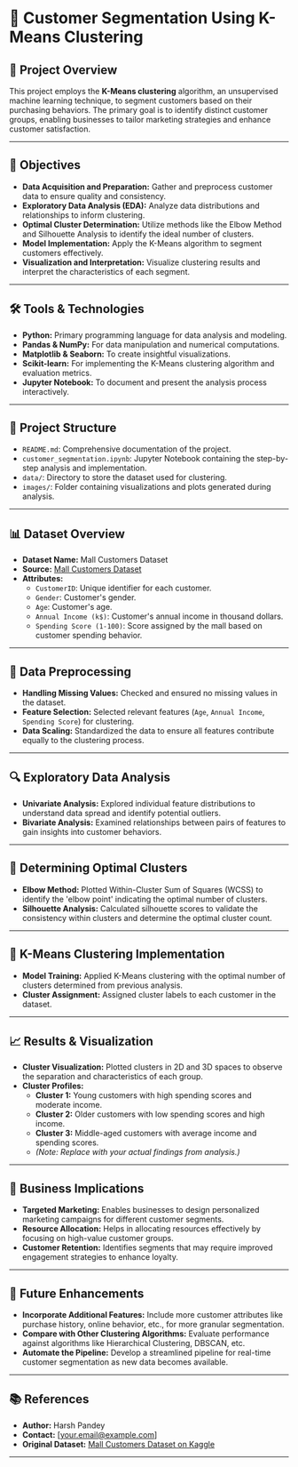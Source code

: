 # 🎯 Customer Segmentation Using K-Means Clustering

## 📝 Project Overview

This project employs the **K-Means clustering** algorithm, an unsupervised machine learning technique, to segment customers based on their purchasing behaviors. The primary goal is to identify distinct customer groups, enabling businesses to tailor marketing strategies and enhance customer satisfaction.

---

## 🎯 Objectives

- **Data Acquisition and Preparation:** Gather and preprocess customer data to ensure quality and consistency.
- **Exploratory Data Analysis (EDA):** Analyze data distributions and relationships to inform clustering.
- **Optimal Cluster Determination:** Utilize methods like the Elbow Method and Silhouette Analysis to identify the ideal number of clusters.
- **Model Implementation:** Apply the K-Means algorithm to segment customers effectively.
- **Visualization and Interpretation:** Visualize clustering results and interpret the characteristics of each segment.

---

## 🛠️ Tools & Technologies

- **Python:** Primary programming language for data analysis and modeling.
- **Pandas & NumPy:** For data manipulation and numerical computations.
- **Matplotlib & Seaborn:** To create insightful visualizations.
- **Scikit-learn:** For implementing the K-Means clustering algorithm and evaluation metrics.
- **Jupyter Notebook:** To document and present the analysis process interactively.

---

## 📂 Project Structure

- `README.md`: Comprehensive documentation of the project.
- `customer_segmentation.ipynb`: Jupyter Notebook containing the step-by-step analysis and implementation.
- `data/`: Directory to store the dataset used for clustering.
- `images/`: Folder containing visualizations and plots generated during analysis.

---

## 📊 Dataset Overview

- **Dataset Name:** Mall Customers Dataset  
- **Source:** [Mall Customers Dataset](https://www.kaggle.com/vjchoudhary7/customer-segmentation-tutorial-in-python)  
- **Attributes:**
  - `CustomerID`: Unique identifier for each customer.
  - `Gender`: Customer's gender.
  - `Age`: Customer's age.
  - `Annual Income (k$)`: Customer's annual income in thousand dollars.
  - `Spending Score (1-100)`: Score assigned by the mall based on customer spending behavior.

---

## 🧹 Data Preprocessing

- **Handling Missing Values:** Checked and ensured no missing values in the dataset.
- **Feature Selection:** Selected relevant features (`Age`, `Annual Income`, `Spending Score`) for clustering.
- **Data Scaling:** Standardized the data to ensure all features contribute equally to the clustering process.

---

## 🔍 Exploratory Data Analysis

- **Univariate Analysis:** Explored individual feature distributions to understand data spread and identify potential outliers.
- **Bivariate Analysis:** Examined relationships between pairs of features to gain insights into customer behaviors.

---

## 🔢 Determining Optimal Clusters

- **Elbow Method:** Plotted Within-Cluster Sum of Squares (WCSS) to identify the 'elbow point' indicating the optimal number of clusters.
- **Silhouette Analysis:** Calculated silhouette scores to validate the consistency within clusters and determine the optimal cluster count.

---

## 🤖 K-Means Clustering Implementation

- **Model Training:** Applied K-Means clustering with the optimal number of clusters determined from previous analysis.
- **Cluster Assignment:** Assigned cluster labels to each customer in the dataset.

---

## 📈 Results & Visualization

- **Cluster Visualization:** Plotted clusters in 2D and 3D spaces to observe the separation and characteristics of each group.
- **Cluster Profiles:**
  - **Cluster 1:** Young customers with high spending scores and moderate income.
  - **Cluster 2:** Older customers with low spending scores and high income.
  - **Cluster 3:** Middle-aged customers with average income and spending scores.
  - *(Note: Replace with your actual findings from analysis.)*

---

## 🎯 Business Implications

- **Targeted Marketing:** Enables businesses to design personalized marketing campaigns for different customer segments.
- **Resource Allocation:** Helps in allocating resources effectively by focusing on high-value customer groups.
- **Customer Retention:** Identifies segments that may require improved engagement strategies to enhance loyalty.

---

## 🚀 Future Enhancements

- **Incorporate Additional Features:** Include more customer attributes like purchase history, online behavior, etc., for more granular segmentation.
- **Compare with Other Clustering Algorithms:** Evaluate performance against algorithms like Hierarchical Clustering, DBSCAN, etc.
- **Automate the Pipeline:** Develop a streamlined pipeline for real-time customer segmentation as new data becomes available.

---

## 📚 References

- **Author:** Harsh Pandey  
- **Contact:** [your.email@example.com]  
- **Original Dataset:** [Mall Customers Dataset on Kaggle](https://www.kaggle.com/vjchoudhary7/customer-segmentation-tutorial-in-python)

---


